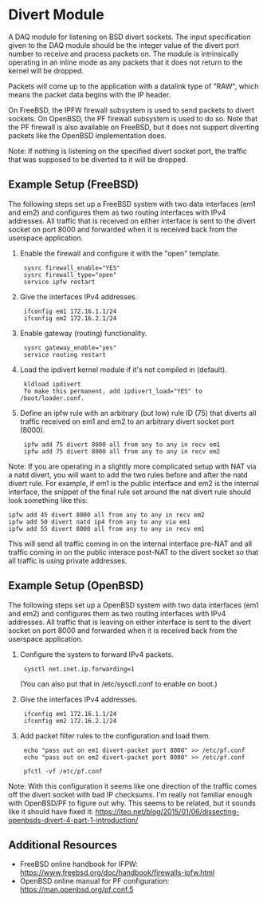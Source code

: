 Divert Module
=============

A DAQ module for listening on BSD divert sockets.  The input specification given
to the DAQ module should be the integer value of the divert port number to
receive and process packets on.  The module is intrinsically operating in an
inline mode as any packets that it does not return to the kernel will be
dropped.

Packets will come up to the application with a datalink type of "RAW", which
means the packet data begins with the IP header.

On FreeBSD, the IPFW firewall subsystem is used to send packets to divert
sockets.  On OpenBSD, the PF firewall subsystem is used to do so.  Note that
the PF firewall is also available on FreeBSD, but it does not support diverting
packets like the OpenBSD implementation does.

Note: If nothing is listening on the specified divert socket port, the traffic
that was supposed to be diverted to it will be dropped.

Example Setup (FreeBSD)
-----------------------

The following steps set up a FreeBSD system with two data interfaces (em1 and
em2) and configures them as two routing interfaces with IPv4 addresses.  All
traffic that is received on either interface is sent to the divert socket on
port 8000 and forwarded when it is received back from the userspace
application.

1. Enable the firewall and configure it with the "open" template.

        sysrc firewall_enable="YES"
        sysrc firewall_type="open"
        service ipfw restart

2. Give the interfaces IPv4 addresses.

        ifconfig em1 172.16.1.1/24
        ifconfig em2 172.16.2.1/24

3. Enable gateway (routing) functionality.

        sysrc gateway_enable="yes"
        service routing restart

4. Load the ipdivert kernel module if it's not compiled in (default).

        kldload ipdivert
        To make this permanent, add ipdivert_load="YES" to /boot/loader.conf.

5. Define an ipfw rule with an arbitrary (but low) rule ID (75) that diverts all
traffic received on em1 and em2 to an arbitrary divert socket port (8000).

        ipfw add 75 divert 8000 all from any to any in recv em1
        ipfw add 75 divert 8000 all from any to any in recv em2

Note: If you are operating in a slightly more complicated setup with NAT via a
natd divert, you will want to add the two rules before and after the natd divert
rule.  For example, if em1 is the public interface and em2 is the internal
interface, the snippet of the final rule set around the nat divert rule should
look something like this:

    ipfw add 45 divert 8000 all from any to any in recv em2
    ipfw add 50 divert natd ip4 from any to any via em1
    ipfw add 55 divert 8000 all from any to any in recv em1

This will send all traffic coming in on the internal interface pre-NAT and all
traffic coming in on the public interace post-NAT to the divert socket so that
all traffic is using private addresses.

Example Setup (OpenBSD)
-----------------------

The following steps set up a OpenBSD system with two data interfaces (em1 and
em2) and configures them as two routing interfaces with IPv4 addresses.  All
traffic that is leaving on either interface is sent to the divert socket on
port 8000 and forwarded when it is received back from the userspace
application.

1. Configure the system to forward IPv4 packets.

        sysctl net.inet.ip.forwarding=1

    (You can also put that in /etc/sysctl.conf to enable on boot.)

2. Give the interfaces IPv4 addresses.

        ifconfig em1 172.16.1.1/24
        ifconfig em2 172.16.2.1/24

3. Add packet filter rules to the configuration and load them.

        echo "pass out on em1 divert-packet port 8000" >> /etc/pf.conf
        echo "pass out on em2 divert-packet port 8000" >> /etc/pf.conf

        pfctl -vf /etc/pf.conf

Note: With this configuration it seems like one direction of the traffic comes
off the divert socket with bad IP checksums.  I'm really not familiar enough
with OpenBSD/PF to figure out why.  This seems to be related, but it sounds
like it should have fixed it:
<https://lteo.net/blog/2015/01/06/dissecting-openbsds-divert-4-part-1-introduction/>

Additional Resources
--------------------

* FreeBSD online handbook for IFPW: <https://www.freebsd.org/doc/handbook/firewalls-ipfw.html>
* OpenBSD online manual for PF configuration:  <https://man.openbsd.org/pf.conf.5>
